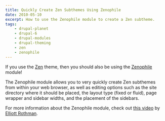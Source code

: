 ```yaml
---
title: Quickly Create Zen Subthemes Using Zenophile
date: 2010-05-10
excerpt: How to use the Zenophile module to create a Zen subtheme.
tags:
    - drupal-planet
    - drupal-6
    - drupal-modules
    - drupal-theming
    - zen
    - zenophile
---
```


If you use the [Zen](http://drupal.org/project/zen) theme, then you should also
be using the [Zenophile](http://drupal.org/project/zenophile) module!

The Zenophile module allows you to very quickly create Zen subthemes from within
your web browser, as well as editing options such as the site directory where it
should be placed, the layout type (fixed or fluid), page wrapper and sidebar
widths, and the placement of the sidebars.

For more information about the Zenophile module, check out
[this video](http://blip.tv/file/2427703) by
[Elliott Rothman](http://elliottrothman.com).
